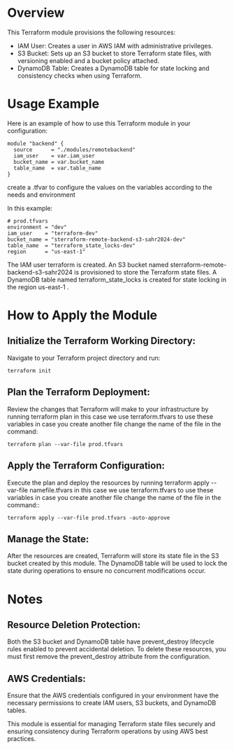 # Overview

This Terraform module provisions the following resources:

- IAM User: Creates a user in AWS IAM with administrative privileges.
- S3 Bucket: Sets up an S3 bucket to store Terraform state files, with versioning enabled and a bucket policy attached.
- DynamoDB Table: Creates a DynamoDB table for state locking and consistency checks when using Terraform.

# Usage Example
Here is an example of how to use this Terraform module in your configuration:

```
module "backend" {
  source      = "./modules/remotebackend"
  iam_user    = var.iam_user
  bucket_name = var.bucket_name
  table_name  = var.table_name
}

```
create a .tfvar to configure the values on the variables according to the needs and environment

In this example:
```
# prod.tfvars
environment = "dev"
iam_user    = "terraform-dev"
bucket_name = "sterraform-remote-backend-s3-sahr2024-dev"
table_name  = "terraform_state_locks-dev"
region      = "us-east-1"
```

The IAM user terraform is created.
An S3 bucket named sterraform-remote-backend-s3-sahr2024 is provisioned to store the Terraform state files.
A DynamoDB table named terraform_state_locks is created for state locking in the region us-east-1 .

# How to Apply the Module

## Initialize the Terraform Working Directory:

Navigate to your Terraform project directory and run:
```
terraform init
```

## Plan the Terraform Deployment:

Review the changes that Terraform will make to your infrastructure by running terraform plan in this case we use terraform.tfvars to use these variables in case you create another file change the name of the file in the command:
```
terraform plan --var-file prod.tfvars
```
## Apply the Terraform Configuration:

Execute the plan and deploy the resources by running terraform apply --var-file namefile.tfvars in this case we use terraform.tfvars to use these variables in case you create another file change the name of the file in the command::
```
terraform apply --var-file prod.tfvars -auto-approve
```

## Manage the State:

After the resources are created, Terraform will store its state file in the S3 bucket created by this module. The DynamoDB table will be used to lock the state during operations to ensure no concurrent modifications occur.


# Notes
## Resource Deletion Protection:

Both the S3 bucket and DynamoDB table have prevent_destroy lifecycle rules enabled to prevent accidental deletion. To delete these resources, you must first remove the prevent_destroy attribute from the configuration.

## AWS Credentials:

Ensure that the AWS credentials configured in your environment have the necessary permissions to create IAM users, S3 buckets, and DynamoDB tables.

This module is essential for managing Terraform state files securely and ensuring consistency during Terraform operations by using AWS best practices.    